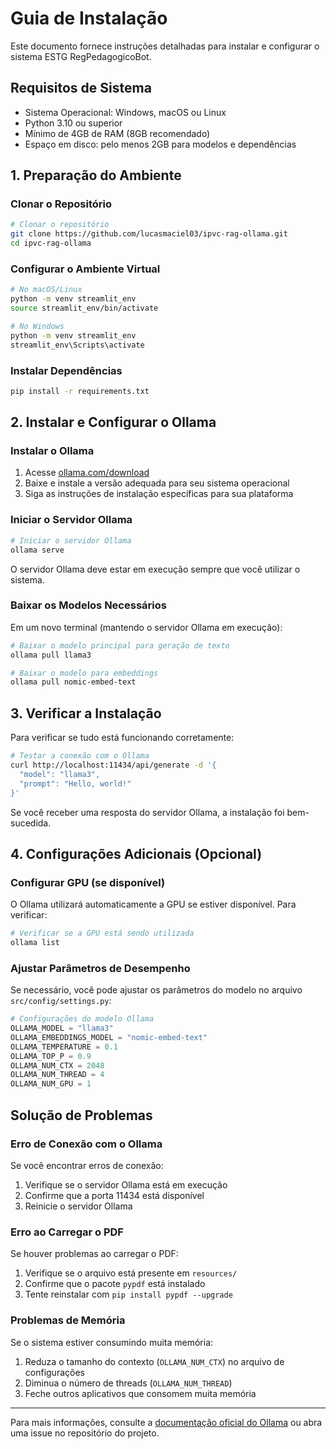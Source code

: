 # Guia de Instalação

Este documento fornece instruções detalhadas para instalar e configurar o sistema ESTG RegPedagogicoBot.

## Requisitos de Sistema

- Sistema Operacional: Windows, macOS ou Linux
- Python 3.10 ou superior
- Mínimo de 4GB de RAM (8GB recomendado)
- Espaço em disco: pelo menos 2GB para modelos e dependências

## 1. Preparação do Ambiente

### Clonar o Repositório

```bash
# Clonar o repositório
git clone https://github.com/lucasmaciel03/ipvc-rag-ollama.git
cd ipvc-rag-ollama
```

### Configurar o Ambiente Virtual

```bash
# No macOS/Linux
python -m venv streamlit_env
source streamlit_env/bin/activate

# No Windows
python -m venv streamlit_env
streamlit_env\Scripts\activate
```

### Instalar Dependências

```bash
pip install -r requirements.txt
```

## 2. Instalar e Configurar o Ollama

### Instalar o Ollama

1. Acesse [ollama.com/download](https://ollama.com/download)
2. Baixe e instale a versão adequada para seu sistema operacional
3. Siga as instruções de instalação específicas para sua plataforma

### Iniciar o Servidor Ollama

```bash
# Iniciar o servidor Ollama
ollama serve
```

O servidor Ollama deve estar em execução sempre que você utilizar o sistema.

### Baixar os Modelos Necessários

Em um novo terminal (mantendo o servidor Ollama em execução):

```bash
# Baixar o modelo principal para geração de texto
ollama pull llama3

# Baixar o modelo para embeddings
ollama pull nomic-embed-text
```

## 3. Verificar a Instalação

Para verificar se tudo está funcionando corretamente:

```bash
# Testar a conexão com o Ollama
curl http://localhost:11434/api/generate -d '{
  "model": "llama3",
  "prompt": "Hello, world!"
}'
```

Se você receber uma resposta do servidor Ollama, a instalação foi bem-sucedida.

## 4. Configurações Adicionais (Opcional)

### Configurar GPU (se disponível)

O Ollama utilizará automaticamente a GPU se estiver disponível. Para verificar:

```bash
# Verificar se a GPU está sendo utilizada
ollama list
```

### Ajustar Parâmetros de Desempenho

Se necessário, você pode ajustar os parâmetros do modelo no arquivo `src/config/settings.py`:

```python
# Configurações do modelo Ollama
OLLAMA_MODEL = "llama3"
OLLAMA_EMBEDDINGS_MODEL = "nomic-embed-text"
OLLAMA_TEMPERATURE = 0.1
OLLAMA_TOP_P = 0.9
OLLAMA_NUM_CTX = 2048
OLLAMA_NUM_THREAD = 4
OLLAMA_NUM_GPU = 1
```

## Solução de Problemas

### Erro de Conexão com o Ollama

Se você encontrar erros de conexão:

1. Verifique se o servidor Ollama está em execução
2. Confirme que a porta 11434 está disponível
3. Reinicie o servidor Ollama

### Erro ao Carregar o PDF

Se houver problemas ao carregar o PDF:

1. Verifique se o arquivo está presente em `resources/`
2. Confirme que o pacote `pypdf` está instalado
3. Tente reinstalar com `pip install pypdf --upgrade`

### Problemas de Memória

Se o sistema estiver consumindo muita memória:

1. Reduza o tamanho do contexto (`OLLAMA_NUM_CTX`) no arquivo de configurações
2. Diminua o número de threads (`OLLAMA_NUM_THREAD`)
3. Feche outros aplicativos que consomem muita memória

---

Para mais informações, consulte a [documentação oficial do Ollama](https://github.com/ollama/ollama) ou abra uma issue no repositório do projeto.
